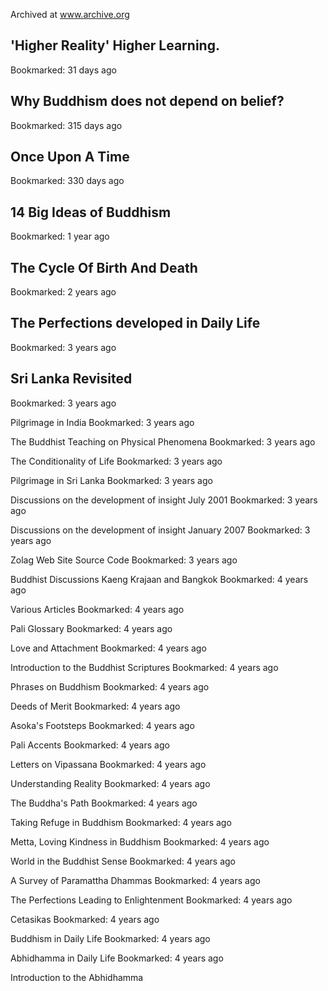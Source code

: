 Archived at www.archive.org

## 'Higher Reality' Higher Learning.
Bookmarked: 31 days ago
 	
## Why Buddhism does not depend on belief?
Bookmarked: 315 days ago
 	
## Once Upon A Time
Bookmarked: 330 days ago
 	
## 14 Big Ideas of Buddhism
Bookmarked: 1 year ago
 	
## The Cycle Of Birth And Death
Bookmarked: 2 years ago
 	
## The Perfections developed in Daily Life
Bookmarked: 3 years ago
 	
## Sri Lanka Revisited
Bookmarked: 3 years ago
 	
Pilgrimage in India
Bookmarked: 3 years ago
 	
The Buddhist Teaching on Physical Phenomena
Bookmarked: 3 years ago
 	
The Conditionality of Life
Bookmarked: 3 years ago
 	
Pilgrimage in Sri Lanka
Bookmarked: 3 years ago
 	
Discussions on the development of insight July 2001
Bookmarked: 3 years ago
 	
Discussions on the development of insight January 2007
Bookmarked: 3 years ago
 	
Zolag Web Site Source Code
Bookmarked: 3 years ago
 	
Buddhist Discussions Kaeng Krajaan and Bangkok
Bookmarked: 4 years ago
 	
Various Articles
Bookmarked: 4 years ago
 	
Pali Glossary
Bookmarked: 4 years ago
 	
Love and Attachment
Bookmarked: 4 years ago
 	
Introduction to the Buddhist Scriptures
Bookmarked: 4 years ago
 	
Phrases on Buddhism
Bookmarked: 4 years ago
 	
Deeds of Merit
Bookmarked: 4 years ago
 	
Asoka's Footsteps
Bookmarked: 4 years ago
 	
Pali Accents
Bookmarked: 4 years ago
 	
Letters on Vipassana
Bookmarked: 4 years ago
 	
Understanding Reality
Bookmarked: 4 years ago
 	
The Buddha's Path
Bookmarked: 4 years ago
 	
Taking Refuge in Buddhism
Bookmarked: 4 years ago
 	
Metta, Loving Kindness in Buddhism
Bookmarked: 4 years ago
 	
World in the Buddhist Sense
Bookmarked: 4 years ago
 	
A Survey of Paramattha Dhammas
Bookmarked: 4 years ago
 	
The Perfections Leading to Enlightenment
Bookmarked: 4 years ago
 	
Cetasikas
Bookmarked: 4 years ago
 	
Buddhism in Daily Life
Bookmarked: 4 years ago
 	
Abhidhamma in Daily Life
Bookmarked: 4 years ago
 	
Introduction to the Abhidhamma

